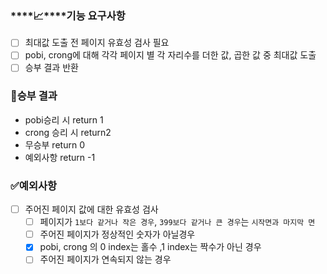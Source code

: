### ****📈****기능 요구사항

- [ ]  최대값 도출 전 페이지 유효성 검사 필요
- [ ]  pobi, crong에 대해 각각 페이지 별 각 자리수를 더한 값, 곱한 값 중 최대값 도출
- [ ]  승부 결과 반환

### 🫵승부 결과

- pobi승리 시 return 1
- crong 승리 시 return2
- 무승부 return 0
- 예외사항 return -1

### ✅예외사항

- [ ]  주어진 페이지 값에 대한 유효성 검사
    - [ ]  페이지가 `1보다 같거나 작은 경우`, `399보다 같거나 큰 경우`는 `시작면과 마지막 면`
    - [ ]  주어진 페이지가 정상적인 숫자가 아닐경우
    - [x]  pobi, crong 의 0 index는 홀수 ,1 index는 짝수가 아닌 경우
    - [ ]  주어진 페이지가 연속되지 않는 경우